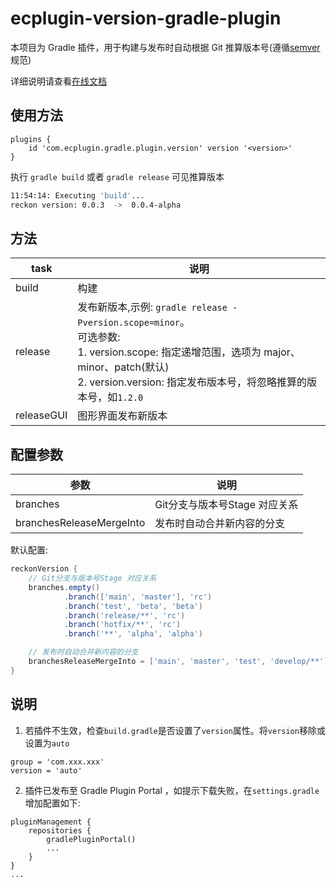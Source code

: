 # ecplugin-version-gradle-plugin

本项目为 Gradle 插件，用于构建与发布时自动根据 Git 推算版本号(遵循[semver](https://semver.org)规范)

详细说明请查看[在线文档](https://github.com/liuzhenghui/ecplugin-version-gradle-plugin)

## 使用方法

```
plugins {
    id 'com.ecplugin.gradle.plugin.version' version '<version>'
}
```

执行 `gradle build` 或者 `gradle release` 可见推算版本

``` bash
11:54:14: Executing 'build'...
reckon version: 0.0.3  ->  0.0.4-alpha
```

## 方法

| task       | 说明                                                                                                                                                                     |
|------------|------------------------------------------------------------------------------------------------------------------------------------------------------------------------|
| build      | 构建                                                                                                                                                                     |
| release    | 发布新版本,示例: `gradle release -Pversion.scope=minor`。<br>可选参数: <br>1. version.scope: 指定递增范围，选项为 major、minor、patch(默认)   <br>2. version.version: 指定发布版本号，将忽略推算的版本号，如`1.2.0` |
| releaseGUI | 图形界面发布新版本                                                                                                                                                              |

## 配置参数

| 参数                       | 说明                  |
|--------------------------|---------------------|
| branches                 | Git分支与版本号Stage 对应关系 |
| branchesReleaseMergeInto | 发布时自动合并新内容的分支       |

默认配置:

```groovy
reckonVersion {
    // Git分支与版本号Stage 对应关系
    branches.empty()
            .branch(['main', 'master'], 'rc')
            .branch('test', 'beta', 'beta')
            .branch('release/**', 'rc')
            .branch('hotfix/**', 'rc')
            .branch('**', 'alpha', 'alpha')

    // 发布时自动合并新内容的分支
    branchesReleaseMergeInto = ['main', 'master', 'test', 'develop/**']
}
```

## 说明

1. 若插件不生效，检查`build.gradle`是否设置了`version`属性。将`version`移除或设置为`auto`

```
group = 'com.xxx.xxx'
version = 'auto'
```

2. 插件已发布至 Gradle Plugin Portal ，如提示下载失败，在`settings.gradle`增加配置如下:

```
pluginManagement {
    repositories {
        gradlePluginPortal()
        ...
    }
}
...
```